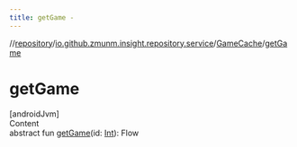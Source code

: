 ```yaml
---
title: getGame -
---
```

//[repository](../../../index.md)/[io.github.zmunm.insight.repository.service](../index.md)/[GameCache](index.md)/[getGame](get-game.md)



# getGame  
[androidJvm]  
Content  
abstract fun [getGame](get-game.md)(id: [Int](https://kotlinlang.org/api/latest/jvm/stdlib/kotlin/-int/index.html)): Flow<Game>  



